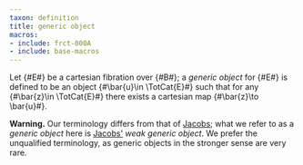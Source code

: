 ```yaml
---
taxon: definition
title: generic object
macros:
- include: frct-000A
- include: base-macros
---
```


Let {#E#} be a cartesian fibration over {#B#}; a *generic object* for {#E#} is defined to be an object {#\bar{u}\in \TotCat{E}#}  such that for any {#\bar{z}\in \TotCat{E}#} there exists a cartesian map {#\bar{z}\to \bar{u}#}.

**Warning.** Our terminology differs from that of [Jacobs](jacobs-1999); what we refer to as a *generic object* here is [Jacobs'](jacobs-1999) *weak generic object*. We prefer the unqualified terminology, as generic objects in the stronger sense are very rare.
